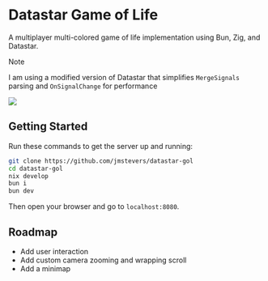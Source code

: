 # Datastar Game of Life

A multiplayer multi-colored game of life implementation using Bun, Zig, and Datastar.

> [!NOTE]  
> I am using a modified version of Datastar that simplifies `MergeSignals` parsing and `OnSignalChange` for performance

![](https://github.com/jmstevers/datastar-gol/showcase.gif)

## Getting Started

Run these commands to get the server up and running:

```bash
git clone https://github.com/jmstevers/datastar-gol
cd datastar-gol
nix develop
bun i
bun dev
```

Then open your browser and go to `localhost:8080`.

## Roadmap

- Add user interaction
- Add custom camera zooming and wrapping scroll
- Add a minimap
